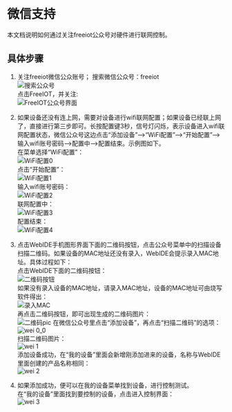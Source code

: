 # 微信支持  
本文档说明如何通过关注freeiot公众号对硬件进行联网控制。  

## 具体步骤    

1. 关注freeiot微信公众账号；
搜索微信公众号：freeiot  
![搜索公众号](image/wei_g0.png)  
点击FreeIOT，并关注:  
![FreeIOT公众号界面](image/wei_g1.png)   
  
2. 如果设备还没有连上网，需要对设备进行wifi联网配置；如果设备已经联上网了，直接进行第三步即可。长按配置键3秒，信号灯闪烁，表示设备进入wifi联网配置状态，微信公众号这边点击“添加设备”——>“WiFi配置”——>“开始配置”——>输入wifi账号密码——>配置中——>配置结束。示例图如下。  
在菜单选择“WiFi配置”：    
![WiFi配置0](image/wei_g2.png)    
点击“开始配置”：  
![WiFi配置1](image/wei_g3.png)  
输入wifi账号密码：  
![WiFi配置2](image/wei_g4.png)  
联网配置中：  
![WiFi配置3](image/wei_g5.png)  
配置结束：  
![WiFi配置4](image/wei_g6.png)  

   
3. 点击WebIDE手机图形界面下面的二维码按钮，点击公众号菜单中的扫描设备扫描二维码。如果设备的MAC地址还没有录入，WebIDE会提示录入MAC地址。具体过程如下：  
点击WebIDE下面的二维码按钮：    
![二维码按钮](image/wei_1.png)  
如果没有录入设备的MAC地址，请录入MAC地址，设备的MAC地址可由烧写软件得出：  
![录入MAC](image/wei_2.png)   
再点击二维码按钮，即可出现生成的二维码图片：  
![二维码pic](image/wei_3.png)
在微信公众号里点击“添加设备”，再点击“扫描二维码”的选项：  
![wei 0_0](image/wei_g2_1.png)   
扫描二维码图片：  
![wei 1](image/wei_g7.png)  
添加设备成功，在“我的设备”里面会新增刚添加进来的设备，名称与WebIDE里面创建的产品名称相同：  
![wei 2](image/wei_g8.png) 
 
4. 如果添加成功，便可以在我的设备菜单找到设备，进行控制测试。  
在“我的设备”里面找到要控制的设备，点击进入控制界面：  
![wei 3](image/wei_g9.png) 


   